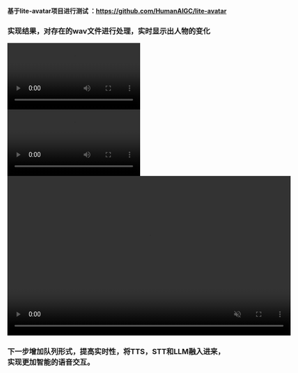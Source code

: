 #### 基于lite-avatar项目进行测试 ：https://github.com/HumanAIGC/lite-avatar

### 实现结果，对存在的wav文件进行处理，实时显示出人物的变化

![效果演示](1.mp4)
![效果演示](2.mp4)
<video src="1.mp4" controls autoplay muted loop width="640" height="360"></video>

### 下一步增加队列形式，提高实时性，将TTS，STT和LLM融入进来，实现更加智能的语音交互。